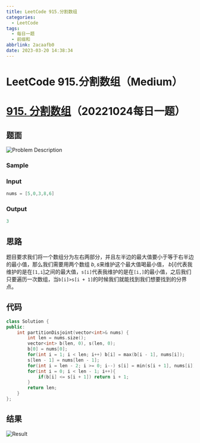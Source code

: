 ```yaml
---
title: LeetCode 915.分割数组
categories:
  - LeetCode
tags:
  - 每日一题
  - 前缀和
abbrlink: 2acaafb0
date: 2023-03-20 14:38:34
---
```

# LeetCode 915.分割数组（Medium）

# [915. 分割数组](https://leetcode.cn/problems/partition-array-into-disjoint-intervals/)（20221024每日一题）

## 题面

![Problem Description](https://cdn.jsdelivr.net/gh/zhangyufeng0123/ImageHosting/img/915-1.png)

### Sample

### Input

```cpp
nums = [5,0,3,8,6]
```

### Output

```cpp
3
```

## 思路

题目要求我们将一个数组分为左右两部分，并且左半边的最大值要小于等于右半边的最小值，那么我们需要用两个数组 $b, s$来维护这个最大值喝最小值， $b[i]$代表我维护的是在`[1,i`]之间的最大值，`s[i]`代表我维护的是在`[i,]`的最小值，之后我们只要遍历一次数组，当`b[i]>s[i + 1]`的时候我们就能找到我们想要找到的分界点。

## 代码

```cpp
class Solution {
public:
    int partitionDisjoint(vector<int>& nums) {
        int len = nums.size();
        vector<int> b(len, 0), s(len, 0);
        b[0] = nums[0];
        for(int i = 1; i < len; i++) b[i] = max(b[i - 1], nums[i]);
        s[len - 1] = nums[len - 1];
        for(int i = len - 2; i >= 0; i--) s[i] = min(s[i + 1], nums[i]);
        for(int i = 0; i < len - 1; i++){
            if(b[i] <= s[i + 1]) return i + 1;
        }
        return len;
    }
};
```

## 结果

![Result](https://cdn.jsdelivr.net/gh/zhangyufeng0123/ImageHosting/img/915-2.png)